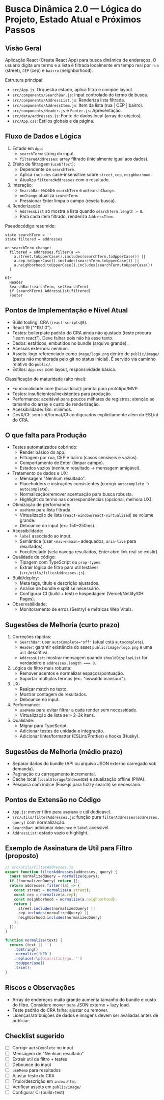 # Busca Dinâmica 2.0 — Lógica do Projeto, Estado Atual e Próximos Passos

## Visão Geral
Aplicação React (Create React App) para busca dinâmica de endereços. O usuário digita um termo e a lista é filtrada localmente em tempo real por `rua` (street), `CEP` (cep) e `bairro` (neighborhood).

Estrutura principal:
- `src/App.js`: Orquestra estado, aplica filtro e compõe layout.
- `src/components/SearchBar.js`: Input controlado do termo de busca.
- `src/components/AddressList.js`: Renderiza lista filtrada.
- `src/components/AddressItem.js`: Item da lista (rua | CEP | bairro).
- `src/components/Header.js` e `Footer.js`: Apresentação.
- `src/data/addresses.js`: Fonte de dados local (array de objetos).
- `src/App.css`: Estilos globais e da página.

## Fluxo de Dados e Lógica
1. Estado em `App`:
   - `searchTerm`: string do input.
   - `filteredAddresses`: array filtrado (inicialmente igual aos dados).
2. Efeito de filtragem (`useEffect`):
   - Dependente de `searchTerm`.
   - Aplica `includes` case-insensitive sobre `street`, `cep`, `neighborhood`.
   - Atualiza `filteredAddresses` com o resultado.
3. Interação:
   - `SearchBar` recebe `searchTerm` e `onSearchChange`.
   - `onChange` atualiza `searchTerm`.
   - Pressionar Enter limpa o campo (reseta busca).
4. Renderização:
   - `AddressList` só mostra a lista quando `searchTerm.length > 0`.
   - Para cada item filtrado, renderiza `AddressItem`.

Pseudocódigo resumido:
```
state searchTerm = ''
state filtered = addresses

on searchTerm change:
  filtered = addresses.filter(a =>
    a.street.toUpperCase().includes(searchTerm.toUpperCase()) ||
    a.cep.toUpperCase().includes(searchTerm.toUpperCase()) ||
    a.neighborhood.toUpperCase().includes(searchTerm.toUpperCase())
  )

UI:
  Header
  SearchBar(searchTerm, setSearchTerm)
  if (searchTerm) AddressList(filtered)
  Footer
```

## Pontos de Implementação e Nível Atual
- Build tooling: CRA (`react-scripts@5`).
- React 19 ("^19.1.0").
- Testes: boilerplate padrão do CRA ainda não ajustado (teste procura "learn react"). Deve falhar pois não há esse texto.
- Dados: estáticos, embutidos no bundle (arquivo grande).
- Acessos externos: nenhum.
- Assets: logo referenciado como `image/logo.png` dentro de `public/image/` (pasta não monitorada pelo git no status inicial). É servido via caminho relativo do `public/`.
- Estilos: `App.css` com layout, responsividade básica.

Classificação de maturidade (alto nível):
- Funcionalidade core (busca local): pronta para protótipo/MVP.
- Testes: insuficientes/inexistentes para produção.
- Performance: aceitável para poucos milhares de registros; atenção ao tamanho do array e custo de renderização.
- Acessibilidade/i18n: mínimos.
- DevX/CI: sem lint/format/CI configurados explicitamente além do ESLint do CRA.

## O que falta para Produção
- Testes automatizados cobrindo:
  - Render básico do app.
  - Filtragem por rua, CEP e bairro (casos sensíveis e vazios).
  - Comportamento de Enter (limpar campo).
  - Estados vazios (nenhum resultado -> mensagem amigável).
- Tratamento de dados e UX:
  - Mensagem "Nenhum resultado".
  - Placeholders e instruções consistentes (corrigir `autocomplete` -> `autoComplete`).
  - Normalização/remover acentuação para busca robusta.
  - Highlight do termo nas correspondências (opcional, melhora UX).
- Otimização de performance:
  - `useMemo` para lista filtrada.
  - Virtualização de lista (`react-window`/`react-virtualized`) se volume grande.
  - Debounce do input (ex.: 150–250ms).
- Acessibilidade:
  - `label` associado ao input.
  - Semântica (usar `<nav>`/`<main>` adequados, `aria-live` para resultados).
  - Foco/teclado (seta navega resultados, Enter abre link real se existir).
- Qualidade de código:
  - Tipagem com TypeScript ou `prop-types`.
  - Extrair lógica de filtro para util testável (`src/utils/filterAddresses.js`).
- Build/deploy:
  - Meta tags, título e descrição ajustados.
  - Análise de bundle e split se necessário.
  - Configurar CI (build + test) e hospedagem (Vercel/Netlify/GH Pages).
- Observabilidade:
  - Monitoramento de erros (Sentry) e métricas Web Vitals.

## Sugestões de Melhoria (curto prazo)
1. Correções rápidas:
   - `SearchBar`: usar `autoComplete="off"` (atual está `autocomplete`).
   - `Header`: garantir existência do asset `public/image/logo.png` e uma `alt` descritiva.
   - `AddressList`: mostrar mensagem quando `shouldDisplayList` for verdadeiro e `addresses.length === 0`.
2. Lógica de filtro mais robusta:
   - Remover acentos e normalizar espaços/pontuação.
   - Suportar múltiplos termos (ex.: "oswaldo mansour").
3. UX:
   - Realçar match no texto.
   - Mostrar contagem de resultados.
   - Debounce no input.
4. Performance:
   - `useMemo` para evitar filtrar a cada render sem necessidade.
   - Virtualização de lista se > 2–3k itens.
5. Qualidade:
   - Migrar para TypeScript.
   - Adicionar testes de unidade e integração.
   - Adicionar linter/formatter (ESLint/Prettier) e hooks (Husky).

## Sugestões de Melhoria (médio prazo)
- Separar dados do bundle (API ou arquivo JSON externo carregado sob demanda).
- Paginação ou carregamento incremental.
- Cache local (`localStorage`/`IndexedDB`) e atualização offline (PWA).
- Pesquisa com índice (Fuse.js para fuzzy search) se necessário.

## Pontos de Extensão no Código
- `App.js`: mover filtro para `useMemo` e util dedicável.
- `src/utils/filterAddresses.js`: função pura `filterAddresses(addresses, query)` com normalização.
- `SearchBar`: adicionar `debounce` e `label` acessível.
- `AddressList`: estado vazio e highlight.

## Exemplo de Assinatura de Util para Filtro (proposto)
```js
// src/utils/filterAddresses.js
export function filterAddresses(addresses, query) {
  const normalizedQuery = normalize(query);
  if (!normalizedQuery) return [];
  return addresses.filter((a) => {
    const street = normalize(a.street);
    const cep = normalize(a.cep);
    const neighborhood = normalize(a.neighborhood);
    return (
      street.includes(normalizedQuery) ||
      cep.includes(normalizedQuery) ||
      neighborhood.includes(normalizedQuery)
    );
  });
}

function normalize(text) {
  return (text || '')
    .toString()
    .normalize('NFD')
    .replace(/\p{Diacritic}/gu, '')
    .toUpperCase()
    .trim();
}
```

## Riscos e Observações
- Array de endereços muito grande aumenta tamanho do bundle e custo do filtro. Considere mover para JSON externo + lazy load.
- Teste padrão do CRA falha; ajustar ou remover.
- Licenças/atribuições de dados e imagens devem ser avaliadas antes de publicar.

## Checklist sugerido
- [ ] Corrigir `autoComplete` no input
- [ ] Mensagem de "Nenhum resultado"
- [ ] Extrair util de filtro + testes
- [ ] Debounce do input
- [ ] `useMemo` para resultados
- [ ] Ajustar teste do CRA
- [ ] Título/descrição em `index.html`
- [ ] Verificar assets em `public/image/`
- [ ] Configurar CI (build+test)
